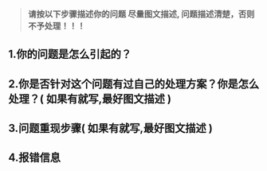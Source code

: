 > ### 请按以下步骤描述你的问题 尽量图文描述, 问题描述清楚，否则不予处理！！！
## 1.你的问题是怎么引起的？






## 2.你是否针对这个问题有过自己的处理方案？你是怎么处理？( **如果有就写,最好图文描述** )







## 3.问题重现步骤( **如果有就写,最好图文描述** )








## 4.报错信息









